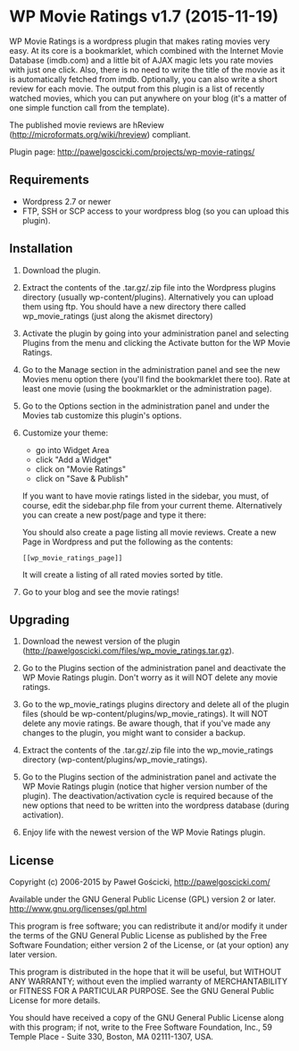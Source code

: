 # WP Movie Ratings v1.7 (2015-11-19)

WP Movie Ratings is a wordpress plugin that makes rating movies very easy. At
its core is a bookmarklet, which combined with the Internet Movie Database
(imdb.com) and a little bit of AJAX magic lets you rate movies with just
one click. Also, there is no need to write the title of the movie as it is
automatically fetched from imdb. Optionally, you can also write a short review
for each movie. The output from this plugin is a list of recently watched
movies, which you can put anywhere on your blog (it's a matter of one simple
function call from the template).

The published movie reviews are hReview (http://microformats.org/wiki/hreview)
compliant.

Plugin page: http://pawelgoscicki.com/projects/wp-movie-ratings/


## Requirements

* Wordpress 2.7 or newer
* FTP, SSH or SCP access to your wordpress blog (so you can upload this
  plugin).


## Installation

1. Download the plugin.

2. Extract the contents of the .tar.gz/.zip file into the Wordpress plugins
   directory (usually wp-content/plugins). Alternatively you can upload
   them using ftp. You should have a new directory there called
   wp_movie_ratings (just along the akismet directory)

3. Activate the plugin by going into your administration panel and selecting
   Plugins from the menu and clicking the Activate button for the WP Movie
   Ratings.

4. Go to the Manage section in the administration panel and see the new Movies
   menu option there (you'll find the bookmarklet there too). Rate at least
   one movie (using the bookmarklet or the administration page).

5. Go to the Options section in the administration panel and under the Movies
   tab customize this plugin's options.

6. Customize your theme:

   * go into Widget Area
   * click "Add a Widget"
   * click on "Movie Ratings"
   * click on "Save & Publish"

   If you want to have movie ratings listed in the sidebar, you must, of
   course, edit the sidebar.php file from your current theme. Alternatively
   you can create a new post/page and type it there:

   You should also create a page listing all movie reviews. Create a new Page in
   Wordpress and put the following as the contents:

   `[[wp_movie_ratings_page]]`

   It will create a listing of all rated movies sorted by title.

7. Go to your blog and see the movie ratings!


## Upgrading

1. Download the newest version of the plugin
   (http://pawelgoscicki.com/files/wp_movie_ratings.tar.gz).

2. Go to the Plugins section of the administration panel and deactivate
   the WP Movie Ratings plugin. Don't worry as it will NOT delete any movie
   ratings.

3. Go to the wp_movie_ratings plugins directory and delete all of the plugin
   files (should be wp-content/plugins/wp_movie_ratings). It will NOT delete
   any movie ratings. Be aware though, that if you've made any changes to the
   plugin, you might want to consider a backup.

4. Extract the contents of the .tar.gz/.zip file into the wp_movie_ratings
   directory (wp-content/plugins/wp_movie_ratings).

5. Go to the Plugins section of the administration panel and activate the
   WP Movie Ratings plugin (notice that higher version number of the plugin).
   The deactivation/activation cycle is required because of the new options
   that need to be written into the wordpress database (during activation).

6. Enjoy life with the newest version of the WP Movie Ratings plugin.


## License

Copyright (c) 2006-2015 by Paweł Gościcki, http://pawelgoscicki.com/

Available under the GNU General Public License (GPL) version 2 or later.
http://www.gnu.org/licenses/gpl.html

This program is free software; you can redistribute it and/or
modify it under the terms of the GNU General Public License
as published by the Free Software Foundation; either version 2
of the License, or (at your option) any later version.

This program is distributed in the hope that it will be useful,
but WITHOUT ANY WARRANTY; without even the implied warranty of
MERCHANTABILITY or FITNESS FOR A PARTICULAR PURPOSE.  See the
GNU General Public License for more details.

You should have received a copy of the GNU General Public License
along with this program; if not, write to the Free Software
Foundation, Inc., 59 Temple Place - Suite 330, Boston, MA  02111-1307, USA.
